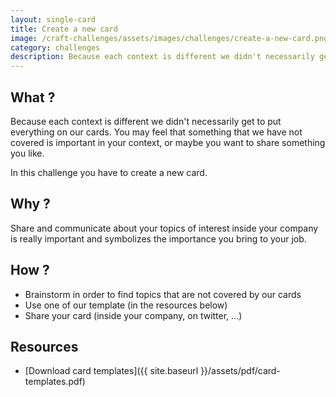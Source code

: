 ```yaml
---
layout: single-card
title: Create a new card
image: /craft-challenges/assets/images/challenges/create-a-new-card.png
category: challenges
description: Because each context is different we didn't necessarily get to put everything on our cards.
---
```



## What ?
Because each context is different we didn't necessarily get to put everything on our cards.
You may feel that something that we have not covered is important in your context, or maybe you want to share something you like.

In this challenge you have to create a new card.

## Why ?
Share and communicate about your topics of interest inside your company is really important and symbolizes the importance you bring to your job.

## How ?
- Brainstorm in order to find topics that are not covered by our cards
- Use one of our template (in the resources below)
- Share your card (inside your company, on twitter, ...)

## Resources
* [Download card templates]({{ site.baseurl }}/assets/pdf/card-templates.pdf)
